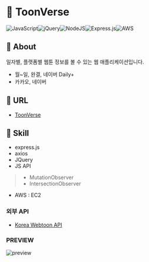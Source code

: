# 📣 ToonVerse

![JavaScript](https://img.shields.io/badge/javascript-%23323330.svg?style=for-the-badge&logo=javascript&logoColor=%23F7DF1E)![jQuery](https://img.shields.io/badge/jquery-%230769AD.svg?style=for-the-badge&logo=jquery&logoColor=white)![NodeJS](https://img.shields.io/badge/node.js-6DA55F?style=for-the-badge&logo=node.js&logoColor=white)![Express.js](https://img.shields.io/badge/express.js-%23404d59.svg?style=for-the-badge&logo=express&logoColor=%2361DAFB)![AWS](https://img.shields.io/badge/AWS-%23FF9900.svg?style=for-the-badge&logo=amazon-aws&logoColor=white)

## 👀 About
일자별, 플랫폼별 웹툰 정보를 볼 수 있는 웹 애플리케이션입니다.
- 월~일, 완결, 네이버 Daily+
- 카카오, 네이버

## 🔗 URL
- [ToonVerse](http://ec2-43-201-68-78.ap-northeast-2.compute.amazonaws.com:3000)

## 📌 Skill
- express.js
- axios
- JQuery
- JS API
> - MutationObserver
> - IntersectionObserver

- AWS : EC2

### 외부 API
- [Korea Webtoon API](https://github.com/HyeokjaeLee/korea-webtoon-api)


### PREVIEW
![preview](https://user-images.githubusercontent.com/93576045/229733483-d91d5a93-56cd-4274-9bbf-48ca2ff223ca.png)
